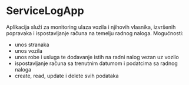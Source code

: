 # ServiceLogApp

Aplikacija služi za monitoring ulaza vozila i njihovih vlasnika, izvršenih popravaka i ispostavljanje računa na temelju radnog naloga.
Mogućnosti:
  - unos stranaka
  - unos vozila
  - unos robe i usluga te dodavanje istih na radni nalog vezan uz vozilo
  - ispostavljanje računa sa trenutnim datumom i podatcima sa radnog naloga
  - create, read, update i delete svih podataka
